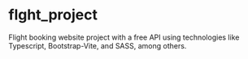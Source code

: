 # flght_project
Flight booking website project with a free API using technologies like Typescript, Bootstrap-Vite, and SASS, among others.
